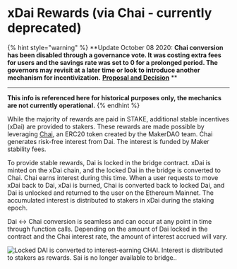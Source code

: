 # xDai Rewards (via Chai - currently deprecated)

{% hint style="warning" %}
**Update October 08 2020: **Chai conversion has been disabled through a governance vote. It was costing extra fees for users and the savings rate was set to 0 for a prolonged period. The governors may revisit at a later time or look to introduce another mechanism for incentivization.**  **[Proposal and Decision](https://forum.poa.network/t/disable-chai-token-support-to-safe-gas-for-deposit-and-withdrawal-operations/3936)** **

****

**This info is referenced here for historical purposes only, the mechanics are not currently operational.**
{% endhint %}

While the majority of rewards are paid in STAKE, additional stable incentives (xDai) are provided to stakers. These rewards are made possible by leveraging [Chai](http://chai.money), an ERC20 token created by the MakerDAO team. Chai generates risk-free interest from Dai. The interest is funded by Maker stability fees.

To provide stable rewards, Dai is locked in the bridge contract. xDai is minted on the xDai chain, and the locked Dai in the bridge is converted to Chai. Chai earns interest during this time. When a user requests to move xDai back to Dai, xDai is burned, Chai is converted back to locked Dai, and Dai is unlocked and returned to the user on the Ethereum Mainnet. The accumulated interest is distributed to stakers in xDai during the staking epoch.

Dai <-> Chai conversion is seamless and can occur at any point in time through function calls. Depending on the amount of Dai locked in the contract and the Chai interest rate, the amount of interest accrued will vary.

![Locked DAI is converted to interest-earning CHAI. Interest is distributed to stakers as rewards. Sai is no longer available to bridge..](https://gblobscdn.gitbook.com/assets%2F-Lpgb1NM7QPMRDExHay\_%2F-M-Br-sb\_fDiddcvfx8f%2F-M-ByVw\_4RK6DryprPeZ%2FStakers%20\(2\).png?alt=media\&token=c069f923-6c2c-49f2-b577-6cd3afef88e6)
